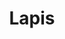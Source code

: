 ---
git: https://github.com/leafo/lapis
googleplus: https://plus.google.com/114377626084940227656
logohandle: leafonet_lapis
sort: lapis
title: Lapis
twitter: https://x.com/moonscript
website: http://leafo.net/lapis/
---